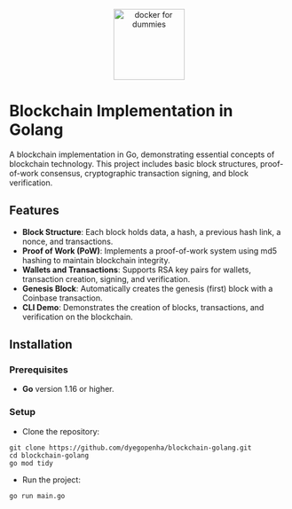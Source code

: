 <p align="center">
  <img  alt="docker for dummies" height="128px" width="128px" src="https://miro.medium.com/max/1200/1*i2skbfmDsHayHhqPfwt6pA.png">
</p>

# Blockchain Implementation in Golang

A blockchain implementation in Go, demonstrating essential concepts of blockchain technology. This project includes basic block structures, proof-of-work consensus, cryptographic transaction signing, and block verification.

## Features
- **Block Structure**: Each block holds data, a hash, a previous hash link, a nonce, and transactions.
- **Proof of Work (PoW)**: Implements a proof-of-work system using md5 hashing to maintain blockchain integrity.
- **Wallets and Transactions**: Supports RSA key pairs for wallets, transaction creation, signing, and verification.
- **Genesis Block**: Automatically creates the genesis (first) block with a Coinbase transaction.
- **CLI Demo**: Demonstrates the creation of blocks, transactions, and verification on the blockchain.

## Installation

### Prerequisites
- **Go** version 1.16 or higher.

### Setup
- Clone the repository:

```
git clone https://github.com/dyegopenha/blockchain-golang.git
cd blockchain-golang
go mod tidy
```

- Run the project:

```
go run main.go
```

